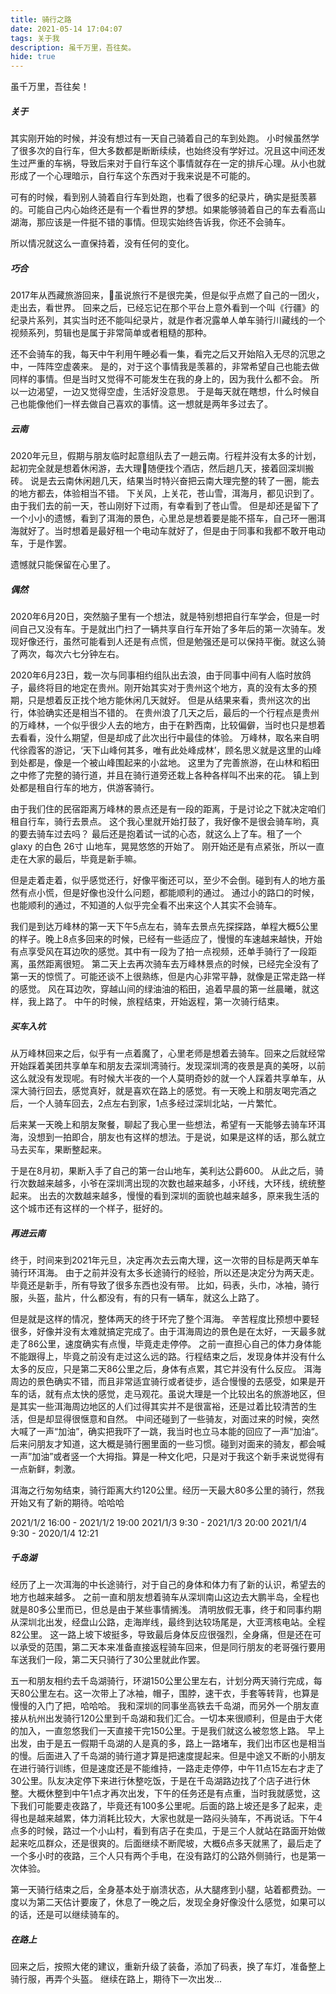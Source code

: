 ```yaml
---
title: 骑行之路
date: 2021-05-14 17:04:07
tags: 关于我
description: 虽千万里，吾往矣。
hide: true
---
```


虽千万里，吾往矣！
##### 关于

其实刚开始的时候，并没有想过有一天自己骑着自己的车到处跑。
小时候虽然学了很多次的自行车，但大多数都是断断续续，也始终没有学好过。况且这中间还发生过严重的车祸，导致后来对于自行车这个事情就存在一定的排斥心理。从小也就形成了一个心理暗示，自行车这个东西对于我来说是不可能的。

可有的时候，看到别人骑着自行车到处跑，也看了很多的纪录片，确实是挺羡慕的。可能自己内心始终还是有一个看世界的梦想。如果能够骑着自己的车去看高山湖海，那应该是一件挺不错的事情。但现实始终告诉我，你还不会骑车。

所以情况就这么一直保持着，没有任何的变化。

##### 巧合
2017年从西藏旅游回来，虽说旅行不是很完美，但是似乎点燃了自己的一团火，走出去，看世界。
回来之后，已经忘记在那个平台上意外看到一个叫《行疆》的纪录片系列，其实当时还不能叫纪录片，就是作者况露单人单车骑行川藏线的一个视频系列，剪辑也是属于非常简单或者粗糙的那种。

还不会骑车的我，每天中午利用午睡必看一集，看完之后又开始陷入无尽的沉思之中，一阵阵空虚袭来。
是的，对于这个事情我是羡慕的，非常希望自己也能去做同样的事情。但是当时又觉得不可能发生在我的身上的，因为我什么都不会。
所以一边渴望，一边又觉得空虚，生活好没意思。
于是每天就在瞎想，什么时候自己也能像他们一样去做自己喜欢的事情。这一想就是两年多过去了。

##### 云南
2020年元旦，假期与朋友临时起意组队去了一趟云南。行程并没有太多的计划，起初完全就是想着休闲游，去大理随便找个酒店，然后趟几天，接着回深圳搬砖。
说是去云南休闲趟几天，结果当时特兴奋把云南大理完整的转了一圈，能去的地方都去，体验相当不错。
下关风，上关花，苍山雪，洱海月，都见识到了。由于我们去的前一天，苍山刚好下过雨，有幸看到了苍山雪。
但是却还是留下了一个小小的遗憾，看到了洱海的景色，心里总是想着要是能不搭车，自己环一圈洱海就好了。当时想着是最好租一个电动车就好了，但是由于同事和我都不敢开电动车，于是作罢。

遗憾就只能保留在心里了。

##### 偶然
2020年6月20日，突然脑子里有一个想法，就是特别想把自行车学会，但是一时间自己又没有车。于是就出门扫了一辆共享自行车开始了多年后的第一次骑车。发现好像还行，虽然可能看到人还是有点慌，但是勉强还是可以保持平衡。就这么骑了两次，每次六七分钟左右。

2020年6月23日，栽一次与同事相约组队出去浪，由于同事中间有人临时放鸽子，最终将目的地定在贵州。刚开始其实对于贵州这个地方，真的没有太多的预期，只是想着反正找个地方能休闲几天就好。
但是从结果来看，贵州这次的出行，体验确实还是相当不错的。
在贵州浪了几天之后，最后的一个行程点是贵州的万峰林，一个似乎很少人去的地方，由于在黔西南，比较偏僻，当时也只是想着去看看，没什么期望，但是却成了此次出行中最佳的体验。
万峰林，取名来自明代徐霞客的游记，‘天下山峰何其多，唯有此处峰成林’，顾名思义就是这里的山峰到处都是，像是一个被山峰围起来的小盆地。
这里为了完善旅游，在山林和稻田之中修了完整的骑行道，并且在骑行道旁还栽上各种各样叫不出来的花。
镇上到处都是租自行车的地方，供游客骑行。

由于我们住的民宿距离万峰林的景点还是有一段的距离，于是讨论之下就决定咱们租自行车，骑行去景点。
这个我心里就开始打鼓了，我好像不是很会骑车哟，真的要去骑车过去吗？
最后还是抱着试一试的心态，就这么上了车。租了一个 glaxy 的白色 26寸 山地车，晃晃悠悠的开始了。
刚开始还是有点紧张，所以一直走在大家的最后，毕竟是新手嘛。

但是走着走着，似乎感觉还行，好像平衡还可以，至少不会倒。碰到有人的地方虽然有点小慌，但是好像也没什么问题，都能顺利的通过。
通过小的路口的时候，也能顺利的通过，不知道的人似乎完全看不出来这个人其实不会骑车。

我们是到达万峰林的第一天下午5点左右，骑车去景点先探探路，单程大概5公里的样子。晚上8点多回来的时候，已经有一些适应了，慢慢的车速越来越快，开始有点享受风在耳边吹的感觉。其中有一段为了拍一点视频，还单手骑行了一段距离，虽然距离很短。
第二天上去再次骑车去万峰林景点的时候，已经完全没有了第一天的惊慌了。可能还谈不上很熟练，但是内心非常平静，就像是正常走路一样的感觉。
风在耳边吹，穿越山间的绿油油的稻田，追着早晨的第一丝晨曦，就这样，我上路了。
中午的时候，旅程结束，开始返程，第一次骑行结束。

##### 买车入坑
从万峰林回来之后，似乎有一点着魔了，心里老师是想着去骑车。回来之后就经常开始踩着美团共享单车和朋友去深圳湾骑行。发现深圳湾的夜景是真的美呀，以前这么就没有发现呢。有时候大半夜的一个人莫明奇妙的就一个人踩着共享单车，从深大骑行回去，感觉真好，就是喜欢在路上的感觉。有一天晚上和朋友喝完酒之后，一个人骑车回去，2点左右到家，1点多经过深圳北站，一片繁忙。

后来某一天晚上和朋友聚餐，聊起了我心里一些想法，希望有一天能够去骑车环洱海，没想到一拍即合，朋友也有这样的想法。于是说，如果是这样的话，那么就立马去买车，果断整起来。

于是在8月初，果断入手了自己的第一台山地车，美利达公爵600。
从此之后，骑行次数越来越多，小爷在深圳湾出现的次数也越来越多，小环线，大环线，统统整起来。
出去的次数越来越多，慢慢的看到深圳的面貌也越来越多，原来我生活的这个城市还有这样的一个样子，挺好的。

##### 再进云南
终于，时间来到2021年元旦，决定再次去云南大理，这一次带的目标是两天单车骑行环洱海。
由于之前并没有太多长途骑行的经验，所以还是决定分为两天走。毕竟还是新手，所有导致了很多东西也没有带。
比如，码表，头巾，冰袖，骑行服，头盔，盐片，什么都没有，有的只有一辆车，就这么上路了。

但是就是这样的情况，整体两天的终于环完了整个洱海。
辛苦程度比预想中要轻很多，好像并没有太难就搞定完成了。由于洱海周边的景色是在太好，一天最多就走了86公里，速度确实有点慢，毕竟走走停停。
之前一直担心自己的体力身体能不能跟得上，毕竟之前没有走过这么远的路。行程结束之后，发现身体并没有什么太多的反应，只是第二天86公里之后，身体有点累，其它并没有什么反应。
洱海周边的景色确实不错，而且非常适宜骑行或者徒步，适合慢慢的去感受，如果是开车的话，就有点太快的感觉，走马观花。虽说大理是一个比较出名的旅游地区，但是其实一些洱海周边地区的人们过得其实并不是很富裕，还是过着比较清苦的生活，但是却显得很惬意和自然。
中间还碰到了一些骑友，对面过来的时候，突然大喊了一声“加油”，确实把我吓了一跳，我当时也立马本能的回应了一声“加油“。后来问朋友才知道，这大概是骑行圈里面的一些习惯。碰到对面来的骑友，都会喊一声”加油”或者竖一个大拇指。算是一种文化吧，只是对于我这个新手来说觉得有一点新鲜，刺激。

洱海之行匆匆结束，骑行距离大约120公里。经历一天最大80多公里的骑行，然我开始又有了新的期待。哈哈哈

2021/1/2 16:00 - 2021/1/2 19:00
2021/1/3 9:30 - 2021/1/3 20:00
2021/1/4 9:30 - 2020/1/4 12:21

##### 千岛湖
经历了上一次洱海的中长途骑行，对于自己的身体和体力有了新的认识，希望去的地方也越来越多。
之前一直和朋友想着骑车从深圳南山这边去大鹏半岛，全程也就是80多公里而已，但总是由于某些事情搁浅。
清明放假无事，终于和同事约期从深圳北出发，经盘山公路，走海岸线，最终到达较场尾是，大亚湾核电站。全程82公里。
这一路上坡下坡挺多，导致最后身体反应很强烈，全身痛，但是还在可以承受的范围，第二天本来准备直接返程骑车回来，但是同行朋友的老哥强行要用车送我们一段，第二天只骑行了30公里就此作罢。

五一和朋友相约去千岛湖骑行，环湖150公里公里左右，计划分两天骑行完成，每天80公里左右。这一次带上了冰袖，帽子，围脖，速干衣，手套等转背，也算是慢慢的入门了把，哈哈哈。
我和深圳的同事坐高铁去千岛湖，而另外一个朋友直接从杭州出发骑行120公里到千岛湖和我们汇合。一切本来很顺利，但是由于大佬的加入，一直忽悠我们一天直接干完150公里。于是我们就这么被忽悠上路。
早上出发，由于是五一假期千岛湖的人是真的多，路上一路堵车，我们出市区也是相当的慢。后面进入了千岛湖的骑行道才算是把速度提起来。但是中途又不断的小朋友在进行骑行训练，但是速度还是不能维持，一路走走停停，中午11点15左右才走了30公里。队友决定停下来进行休整吃饭，于是在千岛湖路边找了个店子进行休整。大概休整到中午1点才再次出发，下午的任务还是有点重，当时我就感觉，这下我们可能要走夜路了，毕竟还有100多公里呢。后面的路上坡还是多了起来，走得也是越来越累，体力消耗比较大，大家也就是一路闷头骑车，不再说话。下午4点多的时候，路过一个小山村，看到有店子在卖瓜，于是三个人就站在路面开始做起来吃瓜群众，还是很爽的。后面继续不断爬坡，大概6点多天就黑了，最后走了一个多小时的夜路，三个人只有两个手电，在没有路灯的公路外侧骑行，也是第一次体验。

第一天骑行结束之后，全身基本处于崩溃状态，从大腿疼到小腿，站着都费劲。一度以为第二天估计要废了，休息了一晚之后，发现全身好像没什么感觉，如果可以的话，还是可以继续骑车的。

##### 在路上
回来之后，按照大佬的建议，重新升级了装备，添加了码表，换了车灯，准备整上骑行服，再弄个头盔。
继续在路上，期待下一次出发...